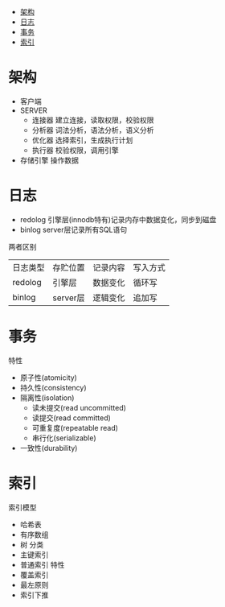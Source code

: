 * [架构](#架构)
* [日志](#日志)
* [事务](#事务)
* [索引](#索引)

# 架构 #
  - 客户端
  - SERVER
    - 连接器 建立连接，读取权限，校验权限
    - 分析器 词法分析，语法分析，语义分析
    - 优化器 选择索引，生成执行计划
    - 执行器 校验权限，调用引擎
  - 存储引擎 操作数据
  
# 日志 #
  - redolog 引擎层(innodb特有)记录内存中数据变化，同步到磁盘
  - binlog server层记录所有SQL语句

两者区别
<table>
	<tr>
	   <td>日志类型</td>
	   <td>存贮位置</td>
	   <td>记录内容</td>
	   <td>写入方式</td>
	</tr>
	<tr>
		<td>redolog</td>
		<td>引擎层</td>
		<td>数据变化</td>
		<td>循环写</td>
	</tr>
	<tr>
		<td>binlog</td>
		<td>server层</td>
		<td>逻辑变化</td>
		<td>追加写</td>
	</tr>
</table>

# 事务 #
特性
  - 原子性(atomicity)
  - 持久性(consistency)
  - 隔离性(isolation)
    - 读未提交(read uncommitted)
    - 读提交(read committed)
    - 可重复度(repeatable read)
    - 串行化(serializable)	
  - 一致性(durability)
  
# 索引 #
索引模型
  - 哈希表
  - 有序数组
  - 树
分类
  - 主键索引
  - 普通索引
特性
  - 覆盖索引
  - 最左原则
  - 索引下推